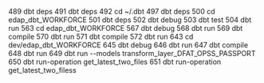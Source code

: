   489  dbt deps
  491  dbt deps
  492  cd ~/.dbt
  497  dbt deps
  500  cd edap_dbt_WORKFORCE
  501  dbt deps
  502  dbt debug
  503  dbt test
  504  dbt run
  563  cd edap_dbt_WORKFORCE
  567  dbt debug
  568  dbt run
  569  dbt compile
  570  dbt run
  571  dbt compile
  572  dbt run
  643  cd dev/edap_dbt_WORKFORCE
  645  dbt debug
  646  dbt run
  647  dbt compile
  648  dbt run
  649  dbt run --models transform_layer_DFAT_OPSS_PASSPORT
  650  dbt run-operation get_latest_two_files
  651  dbt run-operation get_latest_two_filess